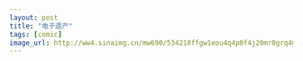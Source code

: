 ```yaml
---
layout: post
title: "电子遗产"
tags: [comic]
image_url: http://ww4.sinaimg.cn/mw690/534218ffgw1eou4q4p0f4j20mr0grq4m.jpg
---
```



